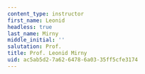 ```yaml
---
content_type: instructor
first_name: Leonid
headless: true
last_name: Mirny
middle_initial: ''
salutation: Prof.
title: Prof. Leonid Mirny
uid: ac5ab5d2-7a62-6478-6a03-35ff5cfe3174
---
```

